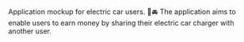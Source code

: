 Application mockup for electric car users. 🔌🚘
The application aims to enable users to earn money by sharing their electric car charger with another user.
